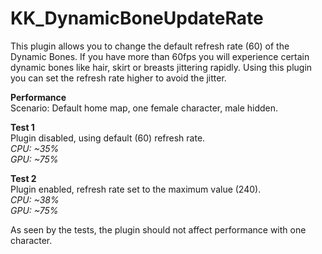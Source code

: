 # KK_DynamicBoneUpdateRate

This plugin allows you to change the default refresh rate (60) of the Dynamic Bones.
If you have more than 60fps you will experience certain dynamic bones like hair, skirt or breasts jittering rapidly.
Using this plugin you can set the refresh rate higher to avoid the jitter.

**Performance**  
Scenario: Default home map, one female character, male hidden.  

**Test 1**  
Plugin disabled, using default (60) refresh rate.  
*CPU: ~35%*  
*GPU: ~75%*  

**Test 2**  
Plugin enabled, refresh rate set to the maximum value (240).  
*CPU: ~38%*  
*GPU: ~75%*  

As seen by the tests, the plugin should not affect performance with one character.
